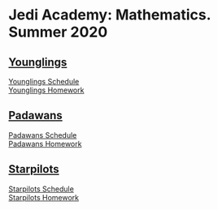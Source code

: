 # Jedi Academy: Mathematics. Summer 2020

## [Younglings](younglings.md)
[Younglings Schedule](younglings.md#schedule) <br>
[Younglings Homework](younglings.md#homeworks)

## [Padawans](padawans.md)
[Padawans Schedule](padawans.md#schedule) <br>
[Padawans Homework](padawans.md#homeworks)

## [Starpilots](starpilots.md)
[Starpilots Schedule](starpilots.md#schedule) <br>
[Starpilots Homework](starpilots.md#homeworks)

